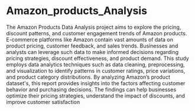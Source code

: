 # Amazon_products_Analysis
The Amazon Products Data Analysis project aims to explore the pricing, discount patterns, and
customer engagement trends of Amazon products. E-commerce platforms like Amazon contain vast
amounts of data on product pricing, customer feedback, and sales trends. Businesses and analysts
can leverage such data to make informed decisions regarding pricing strategies, discount
effectiveness, and product demand. 
This study employs data analytics techniques such as data cleaning, preprocessing, and visualization
to identify patterns in customer ratings, price variations, and product category distributions. By
analyzing Amazon’s product dataset's, this report provides insights into the factors affecting
customer behavior and purchasing decisions. The findings can help businesses optimize their
pricing strategies, understand the impact of discounts, and improve customer satisfaction
